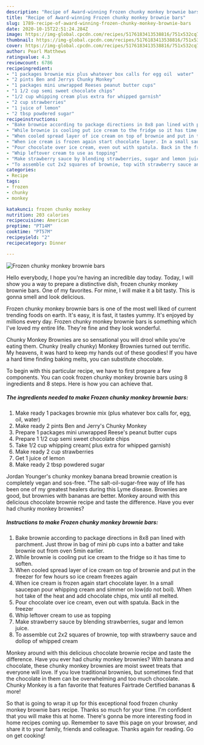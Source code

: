 ```yaml
---
description: "Recipe of Award-winning Frozen chunky monkey brownie bars"
title: "Recipe of Award-winning Frozen chunky monkey brownie bars"
slug: 1789-recipe-of-award-winning-frozen-chunky-monkey-brownie-bars
date: 2020-10-15T22:51:24.284Z
image: https://img-global.cpcdn.com/recipes/5176183413538816/751x532cq70/frozen-chunky-monkey-brownie-bars-recipe-main-photo.jpg
thumbnail: https://img-global.cpcdn.com/recipes/5176183413538816/751x532cq70/frozen-chunky-monkey-brownie-bars-recipe-main-photo.jpg
cover: https://img-global.cpcdn.com/recipes/5176183413538816/751x532cq70/frozen-chunky-monkey-brownie-bars-recipe-main-photo.jpg
author: Pearl Matthews
ratingvalue: 4.3
reviewcount: 6786
recipeingredient:
- "1 packages brownie mix plus whatever box calls for egg oil  water"
- "2 pints Ben and Jerrys Chunky Monkey"
- "1 packages mini unwrapped Reeses peanut butter cups"
- "1 1/2 cup semi sweet chocolate chips"
- "1/2 cup whipping cream plus extra for whipped garnish"
- "2 cup strawberries"
- "1 juice of lemon"
- "2 tbsp powdered sugar"
recipeinstructions:
- "Bake brownie according to package directions in 8x8 pan lined with parchment. Just throw in bag of mini pb cups into a batter and take brownie out from oven 5min earlier."
- "While brownie is cooling put ice cream to the fridge so it has time to soften."
- "When cooled spread layer of ice cream on top of brownie and put in the freezer for few hours so ice cream freezes again"
- "When ice cream is frozen again start chocolate layer. In a small saucepan pour whipping cream and simmer on low(do not boil). When hot take of the heat and add chocolate chips, mix until all melted."
- "Pour chocolate over ice cream, even out with spatula. Back in the freezer"
- "Whip leftover cream to use as topping"
- "Make strawberry sauce by blending strawberries, sugar and lemon juice."
- "To assemble cut 2x2 squares of brownie, top with strawberry sauce and dollop of whipped cream"
categories:
- Recipe
tags:
- frozen
- chunky
- monkey

katakunci: frozen chunky monkey 
nutrition: 203 calories
recipecuisine: American
preptime: "PT14M"
cooktime: "PT57M"
recipeyield: "2"
recipecategory: Dinner

---
```



![Frozen chunky monkey brownie bars](https://img-global.cpcdn.com/recipes/5176183413538816/751x532cq70/frozen-chunky-monkey-brownie-bars-recipe-main-photo.jpg)

Hello everybody, I hope you're having an incredible day today. Today, I will show you a way to prepare a distinctive dish, frozen chunky monkey brownie bars. One of my favorites. For mine, I will make it a bit tasty. This is gonna smell and look delicious.

Frozen chunky monkey brownie bars is one of the most well liked of current trending foods on earth. It's easy, it is fast, it tastes yummy. It's enjoyed by millions every day. Frozen chunky monkey brownie bars is something which I've loved my entire life. They're fine and they look wonderful.

Chunky Monkey Brownies are so sensational you will drool while you&#39;re eating them. Chunky (really chunky) Monkey Brownies turned out terrific. My heavens, it was hard to keep my hands out of these goodies! If you have a hard time finding baking melts, you can substitute chocolate.


To begin with this particular recipe, we have to first prepare a few components. You can cook frozen chunky monkey brownie bars using 8 ingredients and 8 steps. Here is how you can achieve that.

<!--inarticleads1-->

##### The ingredients needed to make Frozen chunky monkey brownie bars:

1. Make ready 1 packages brownie mix (plus whatever box calls for, egg, oil,  water)
1. Make ready 2 pints Ben and Jerry&#39;s Chunky Monkey
1. Prepare 1 packages mini unwrapped Reese&#39;s peanut butter cups
1. Prepare 1 1/2 cup semi sweet chocolate chips
1. Take 1/2 cup whipping cream( plus extra for whipped garnish)
1. Make ready 2 cup strawberries
1. Get 1 juice of lemon
1. Make ready 2 tbsp powdered sugar


Jordan Younger&#39;s chunky monkey banana bread brownie creation is completely vegan and sos-free. &#34;The salt-oil-sugar-free way of life has been one of my greatest healers during this Lyme disease. Brownies are good, but brownies with bananas are better. Monkey around with this delicious chocolate brownie recipe and taste the difference. Have you ever had chunky monkey brownies? 

<!--inarticleads2-->

##### Instructions to make Frozen chunky monkey brownie bars:

1. Bake brownie according to package directions in 8x8 pan lined with parchment. Just throw in bag of mini pb cups into a batter and take brownie out from oven 5min earlier.
1. While brownie is cooling put ice cream to the fridge so it has time to soften.
1. When cooled spread layer of ice cream on top of brownie and put in the freezer for few hours so ice cream freezes again
1. When ice cream is frozen again start chocolate layer. In a small saucepan pour whipping cream and simmer on low(do not boil). When hot take of the heat and add chocolate chips, mix until all melted.
1. Pour chocolate over ice cream, even out with spatula. Back in the freezer
1. Whip leftover cream to use as topping
1. Make strawberry sauce by blending strawberries, sugar and lemon juice.
1. To assemble cut 2x2 squares of brownie, top with strawberry sauce and dollop of whipped cream


Monkey around with this delicious chocolate brownie recipe and taste the difference. Have you ever had chunky monkey brownies? With banana and chocolate, these chunky monkey brownies are moist sweet treats that everyone will love. If you love traditional brownies, but sometimes find that the chocolate in them can be overwhelming and too much chocolate. Chunky Monkey is a fan favorite that features Fairtrade Certified bananas &amp; more! 

So that is going to wrap it up for this exceptional food frozen chunky monkey brownie bars recipe. Thanks so much for your time. I'm confident that you will make this at home. There's gonna be more interesting food in home recipes coming up. Remember to save this page on your browser, and share it to your family, friends and colleague. Thanks again for reading. Go on get cooking!
